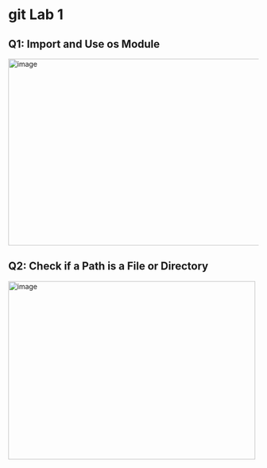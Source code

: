 # git Lab 1 
## Q1: Import and Use os Module
<img width="695" height="376" alt="image" src="https://github.com/user-attachments/assets/ac89630e-e5a6-416a-a27c-8904592bfca9" />

## Q2: Check if a Path is a File or Directory
<img width="497" height="359" alt="image" src="https://github.com/user-attachments/assets/2756b7c9-fb0c-4a52-b656-2a4534e93adc" />
